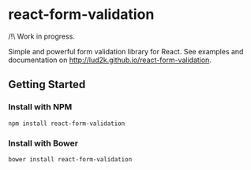 # react-form-validation

/!\ Work in progress.

Simple and powerful form validation library for React.
See examples and documentation on http://lud2k.github.io/react-form-validation.

## Getting Started

### Install with NPM

```shell
npm install react-form-validation
```

### Install with Bower

```shell
bower install react-form-validation
```
